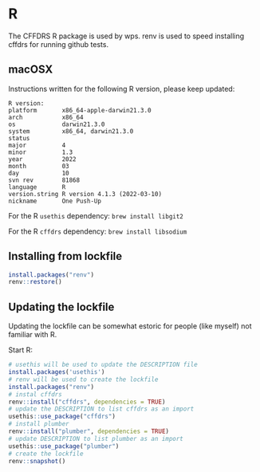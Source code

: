# R

The CFFDRS R package is used by wps.
renv is used to speed installing cffdrs for running github tests.

## macOSX

Instructions written for the following R version, please keep updated:

```
R version:
platform       x86_64-apple-darwin21.3.0
arch           x86_64
os             darwin21.3.0
system         x86_64, darwin21.3.0
status
major          4
minor          1.3
year           2022
month          03
day            10
svn rev        81868
language       R
version.string R version 4.1.3 (2022-03-10)
nickname       One Push-Up
```

For the R `usethis` dependency:
`brew install libgit2`

For the R `cffdrs` dependency:
`brew install libsodium`

## Installing from lockfile

```R
install.packages("renv")
renv::restore()
```

## Updating the lockfile

Updating the lockfile can be somewhat estoric for people (like myself) not familiar with R.

Start R:

```R
# usethis will be used to update the DESCRIPTION file
install.packages('usethis')
# renv will be used to create the lockfile
install.packages("renv")
# instal cffdrs
renv::install("cffdrs", dependencies = TRUE)
# update the DESCRIPTION to list cffdrs as an import
usethis::use_package("cffdrs")
# install plumber
renv::install("plumber", dependencies = TRUE)
# update DESCRIPTION to list plumber as an import
usethis::use_package("plumber")
# create the lockfile
renv::snapshot()
```
